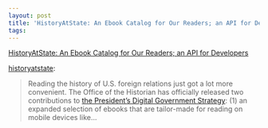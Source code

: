```yaml
---
layout: post
title: 'HistoryAtState: An Ebook Catalog for Our Readers; an API for Developers'
tags: 
---
```

[HistoryAtState: An Ebook Catalog for Our Readers; an API for Developers](http://historyatstate.tumblr.com/post/51068476910/a-new-ebook-catalog-api)

[historyatstate](http://historyatstate.tumblr.com/post/51068476910/a-new-ebook-catalog-api):

> Reading the history of U.S. foreign relations just got a lot more convenient. The Office of the Historian has officially released two contributions to [the President’s Digital Government Strategy](http://www.whitehouse.gov/sites/default/files/omb/egov/digital-government/digital-government.html): (1) an expanded selection of ebooks that are tailor-made for reading on mobile devices like…